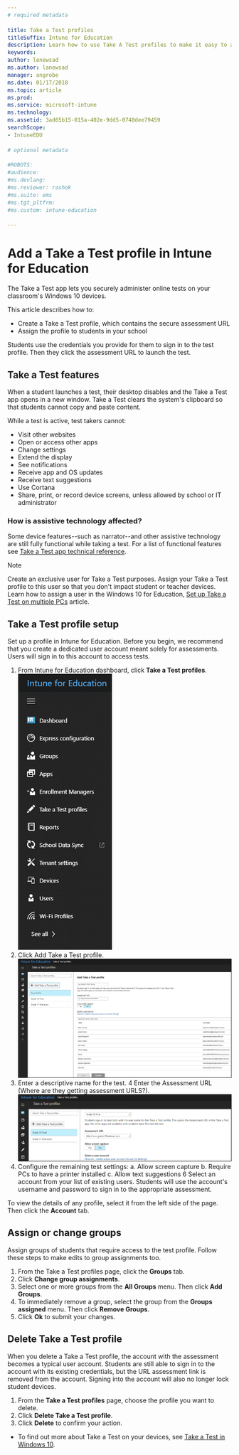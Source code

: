 ```yaml
---
# required metadata

title: Take a Test profiles
titleSuffix: Intune for Education
description: Learn how to use Take A Test profiles to make it easy to administer and capture student test results.
keywords:
author: lenewsad
ms.author: lanewsad
manager: angrobe
ms.date: 01/17/2018
ms.topic: article
ms.prod:
ms.service: microsoft-intune
ms.technology:
ms.assetid: 3ad65b15-015a-402e-9dd5-0748dee79459
searchScope:
- IntuneEDU

# optional metadata

#ROBOTS:
#audience:
#ms.devlang:
#ms.reviewer: rashok
#ms.suite: ems
#ms.tgt_pltfrm: 
#ms.custom: intune-education

---
```


# Add a Take a Test profile in Intune for Education
The Take a Test app lets you securely administer online tests on your classroom's Windows 10 devices.

This article describes how to:
* Create a Take a Test profile, which contains the secure assessment URL
* Assign the profile to students in your school

Students use the credentials you provide for them to sign in to the test profile. Then they click the assessment URL to launch the test. 

## Take a Test features
When a student launches a test, their desktop disables and the Take a Test app opens in a new window. Take a Test clears the system's clipboard so that students cannot copy and paste content.

While a test is active, test takers cannot:

* Visit other websites
* Open or access other apps 
* Change settings 
* Extend the display  
* See notifications
* Receive app and OS updates
* Receive text suggestions  
* Use Cortana
* Share, print, or record device screens, unless allowed by school or IT administrator

### How is assistive technology affected?
Some device features--such as narrator--and other assistive technology are still fully functional while taking a test. For a list of functional features see [Take a Test app technical reference](https://docs.microsoft.com/en-us/education/windows/take-a-test-app-technical).


> [!NOTE]
> Create an exclusive user for Take a Test purposes. Assign your Take a Test profile to this user so that you don't impact student or teacher devices. Learn how to assign a user in the Windows 10 for Education, [Set up Take a Test on multiple PCs](https://technet.microsoft.com/edu/windows/take-a-test-multiple-pcs) article.

## Take a Test profile setup
Set up a profile in Intune for Education. Before you begin, we recommend that you create a dedicated user account meant solely for assessments. Users will sign in to this account to access tests.

1. From Intune for Education dashboard, click **Take a Test profiles**.  
![List of options in the sidebar](./media/dashboard-002-left-sidebar-list.png)
2.  Click Add Take a Test profile.
 ![Select Add a Take A Test profile button in the left hand side](./media/takeatest-001-new-profile.png)
3. Enter a descriptive name for the test.
4 Enter the Assessment URL (Where are they getting assessment URLS?).
 ![Take a test profile window](./media/takeatest-002-new-profile-edit-window.png)
5. Configure the remaining test settings:
    a. Allow screen capture
    b. Require PCs to have a printer installed
    c. Allow text suggestions
6 Select an account from your list of existing users. Students will use the account's username and password to sign in to the appropriate assessment.

To view the details of any profile, select it from the left side of the page. Then click the **Account** tab.  

## Assign or change groups
Assign groups of students that require access to the test profile. Follow these steps to make edits to group assignments too.
1. From the Take a Test profiles page, click the **Groups** tab. 
2. Click **Change group assignments**. 
3. Select one or more groups from the **All Groups** menu. Then click **Add Groups**. 
4. To immediately remove a group, select the group from the **Groups assigned** menu. Then click **Remove Groups**.
5. Click **Ok** to submit your changes.

## Delete Take a Test profile  
When you delete a Take a Test profile, the account with the assessment becomes a typical user account. Students are still able to sign in to the account with its existing credentials, but the URL assessment link is removed from the account. Signing into the account will also no longer lock student devices.

1. From the **Take a Test profiles** page, choose the profile you want to delete.
2. Click **Delete Take a Test profile**.
3. Click **Delete** to confirm your action.



- To find out more about Take a Test on your devices, see [Take a Test in Windows 10](https://technet.microsoft.com/edu/windows/take-tests-in-windows-10).
